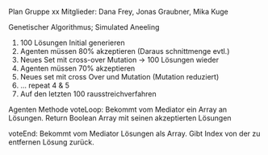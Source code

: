 Plan Gruppe xx
Mitglieder: Dana Frey, Jonas Graubner, Mika Kuge

Genetischer Algorithmus; Simulated Aneeling
1. 100 Lösungen Initial generieren
2. Agenten müssen 80% akzeptieren (Daraus schnittmenge evtl.)
3. Neues Set mit cross-over Mutation -> 100 Lösungen wieder
4. Agenten müssen 70% akzeptieren
5. Neues set mit cross Over und Mutation (Mutation reduziert)
6. ... repeat 4 & 5
7. Auf den letzten 100 rausstreichverfahren


Agenten Methode
voteLoop: Bekommt vom Mediator ein Array an Lösungen. Return Boolean Array mit seinen akzeptierten Lösungen

voteEnd: Bekommt vom Mediator Lösungen als Array. Gibt Index von der zu entfernen Lösung zurück.